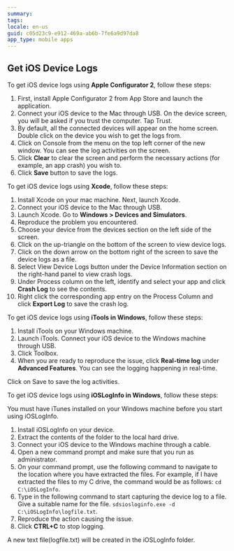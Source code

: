 ```yaml
---
summary:
tags: 
locale: en-us
guid: c05d23c9-e912-469a-ab6b-7fe6a9d97da8
app_type: mobile apps
---
```

## Get iOS Device Logs

To get iOS device logs using **Apple Configurator 2**, follow these steps:

1. First, install Apple Configurator 2 from App Store and launch the application.
2.  Connect your iOS device to the Mac through USB. On the device screen, you will be asked if you trust the computer. Tap Trust.
3. By default, all the connected devices will appear on the home screen. Double click on the device you wish to get the logs from.
4. Click on Console from the menu on the top left corner of the new window. You can see the log activities on the screen.
5. Click **Clear** to clear the screen and perform the necessary actions (for example, an app crash) you wish to.
6. Click **Save** button to save the logs.


To get iOS device logs using **Xcode**, follow these steps:

1. Install Xcode on your mac machine. Next, launch Xcode.
2. Connect your iOS device to the Mac through USB.
3. Launch Xcode. Go to **Windows > Devices and Simulators**.
4. Reproduce the problem you encountered.
5. Choose your device from the devices section on the left side of the screen.
6. Click on the up-triangle on the bottom of the screen to view device logs.
7. Click on the down arrow on the bottom right of the screen to save the device logs as a file.
8. Select View Device Logs button under the Device Information section on the right-hand panel to view crash logs.
9. Under Process column on the left, identify and select your app and click **Crash Log** to see the contents.
10. Right click the corresponding app entry on the Process Column and click **Export Log** to save the crash log.

To get iOS device logs using **iTools in Windows**, follow these steps:

1. Install iTools on your Windows machine.
2. Launch iTools. Connect your iOS device to the Windows machine through USB.
3. Click Toolbox.
4. When you are ready to reproduce the issue, click **Real-time log** under **Advanced Features**. 
You can see the logging happening in real-time.

Click on Save to save the log activities.

To get iOS device logs using **iOSLogInfo in Windows**, follow these steps:

You must have iTunes installed on your Windows machine before you start using iOSLogInfo.

1. Install iOSLogInfo on your device.
2. Extract the contents of the folder to the local hard drive.
3. Connect your iOS device to the Windows machine through a cable.
4. Open a new command prompt and make sure that you run as administrator.
5. On your command prompt, use the following command to navigate to the location where you have extracted the files. For example, if I have extracted the files to my C drive, the command would be as follows: `cd C:\iOSLogInfo`.
6. Type in the following command to start capturing the device log to a file. Give a suitable name for the file.
`sdsiosloginfo.exe -d C:\iOSLogInfo\logfile.txt`.
7. Reproduce the action causing the issue.
8. Click **CTRL+C** to stop logging.

A new text file(logfile.txt) will be created in the iOSLogInfo folder.
